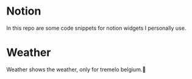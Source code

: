 # Notion
In this repo are some code snippets for notion widgets I personally use.

# Weather
Weather shows the weather, only for tremelo belgium.📍
